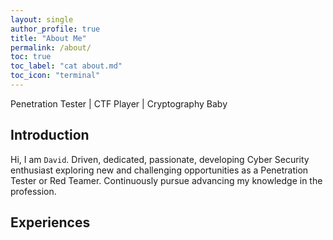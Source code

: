 ```yaml
---
layout: single
author_profile: true
title: "About Me"
permalink: /about/
toc: true
toc_label: "cat about.md"
toc_icon: "terminal"
---
```


Penetration Tester | CTF Player | Cryptography Baby

## Introduction

Hi, I am `David`. Driven, dedicated, passionate, developing Cyber Security enthusiast exploring new and challenging opportunities as a Penetration Tester or Red Teamer. Continuously pursue advancing my knowledge in the profession.

## Experiences

